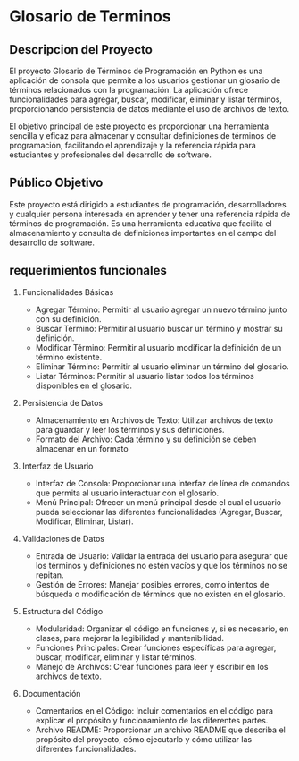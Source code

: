 # Glosario de Terminos
## Descripcion del Proyecto
El proyecto Glosario de Términos de Programación en Python es una aplicación de consola que permite a los usuarios gestionar un glosario de términos relacionados con la programación. La aplicación ofrece funcionalidades para agregar, buscar, modificar, eliminar y listar términos, proporcionando persistencia de datos mediante el uso de archivos de texto.

El objetivo principal de este proyecto es proporcionar una herramienta sencilla y eficaz para almacenar y consultar definiciones de términos de programación, facilitando el aprendizaje y la referencia rápida para estudiantes y profesionales del desarrollo de software.
## Público Objetivo
Este proyecto está dirigido a estudiantes de programación, desarrolladores y cualquier persona interesada en aprender y tener una referencia rápida de términos de programación. Es una herramienta educativa que facilita el almacenamiento y consulta de definiciones importantes en el campo del desarrollo de software.
## requerimientos funcionales
1. Funcionalidades Básicas
    - Agregar Término: Permitir al usuario agregar un nuevo término junto con su definición.
    - Buscar Término: Permitir al usuario buscar un término y mostrar su definición.
    - Modificar Término: Permitir al usuario modificar la definición de un término existente.
    - Eliminar Término: Permitir al usuario eliminar un término del glosario.
    - Listar Términos: Permitir al usuario listar todos los términos disponibles en el glosario.

2. Persistencia de Datos
    - Almacenamiento en Archivos de Texto: Utilizar archivos de texto para guardar y leer los términos y sus definiciones.
    - Formato del Archivo: Cada término y su definición se deben almacenar en un formato
3. Interfaz de Usuario
    - Interfaz de Consola: Proporcionar una interfaz de línea de comandos que permita al usuario interactuar con el glosario.
    - Menú Principal: Ofrecer un menú principal desde el cual el usuario pueda seleccionar las diferentes funcionalidades (Agregar, Buscar, Modificar, Eliminar, Listar).
4.  Validaciones de Datos
    - Entrada de Usuario: Validar la entrada del usuario para asegurar que los términos y definiciones no estén vacíos y que los términos no se repitan.
    - Gestión de Errores: Manejar posibles errores, como intentos de búsqueda o modificación de términos que no existen en el glosario.
5.  Estructura del Código
    - Modularidad: Organizar el código en funciones y, si es necesario, en clases, para mejorar la legibilidad y mantenibilidad.
    - Funciones Principales: Crear funciones específicas para agregar, buscar, modificar, eliminar y listar términos.
    - Manejo de Archivos: Crear funciones para leer y escribir en los archivos de texto.
6.  Documentación
    - Comentarios en el Código: Incluir comentarios en el código para explicar el propósito y funcionamiento de las diferentes partes.
    - Archivo README: Proporcionar un archivo README que describa el propósito del proyecto, cómo ejecutarlo y cómo utilizar las diferentes funcionalidades.
